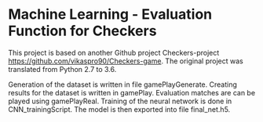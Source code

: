 # Machine Learning - Evaluation Function for Checkers
This project is based on another Github project Checkers-project https://github.com/vikaspro90/Checkers-game.
The original project was translated from Python 2.7 to 3.6.

Generation of the dataset is written in file gamePlayGenerate.
Creating results for the dataset is written in gamePlay.
Evaluation matches are can be played using gamePlayReal.
Training of the neural network is done in CNN_trainingScript.
The model is then exported into file final_net.h5.